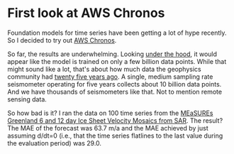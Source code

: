 # First look at AWS Chronos
Foundation models for time series have been getting a lot of hype recently. So I decided to try out [AWS Chronos](https://github.com/amazon-science/chronos-forecasting). 

So far, the results are underwhelming. Looking [under the hood](https://arxiv.org/abs/2403.07815), it would appear like the model is trained on only a few billion data points. While that might sound like a lot, that's about how much data the geophysics community had [twenty five years ago](https://ds.iris.edu/files/stats/data/archive/Archive_Growth.jpg).  A single, medium sampling rate seismometer operating for five years collects about 10 billion data points. And we have thousands of seismometers like that.  Not to mention remote sensing data.

So how bad is it? I ran the data on 100 time series from the [MEaSUREs Greenland 6 and 12 day Ice Sheet Velocity Mosaics from SAR](https://nsidc.org/data/nsidc-0766/versions/2). The result? The MAE of the forecast was 63.7 m/a and the MAE achieved by just assuming d/dt=0 (i.e., that the time series flatlines to the last value during the evaluation period) was 29.0. 

